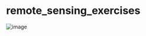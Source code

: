 # remote_sensing_exercises

![image](https://github.com/b1ore/remote_sensing_exercises/blob/main/outputs/result_testset_3.png)
